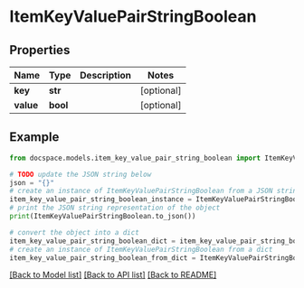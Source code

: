 # ItemKeyValuePairStringBoolean


## Properties

Name | Type | Description | Notes
------------ | ------------- | ------------- | -------------
**key** | **str** |  | [optional] 
**value** | **bool** |  | [optional] 

## Example

```python
from docspace.models.item_key_value_pair_string_boolean import ItemKeyValuePairStringBoolean

# TODO update the JSON string below
json = "{}"
# create an instance of ItemKeyValuePairStringBoolean from a JSON string
item_key_value_pair_string_boolean_instance = ItemKeyValuePairStringBoolean.from_json(json)
# print the JSON string representation of the object
print(ItemKeyValuePairStringBoolean.to_json())

# convert the object into a dict
item_key_value_pair_string_boolean_dict = item_key_value_pair_string_boolean_instance.to_dict()
# create an instance of ItemKeyValuePairStringBoolean from a dict
item_key_value_pair_string_boolean_from_dict = ItemKeyValuePairStringBoolean.from_dict(item_key_value_pair_string_boolean_dict)
```
[[Back to Model list]](../README.md#documentation-for-models) [[Back to API list]](../README.md#documentation-for-api-endpoints) [[Back to README]](../README.md)



